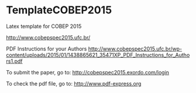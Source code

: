 # TemplateCOBEP2015
Latex template for COBEP 2015

http://www.cobepspec2015.ufc.br/

PDF Instructions for your Authors 
http://www.cobepspec2015.ufc.br/wp-content/uploads/2015/01/1438865621_35471XP_PDF_Instructions_for_Authors1.pdf

To submit the paper, go to:
http://cobepspec2015.exordo.com/login

To check the pdf file, go to:
http://www.pdf-express.org
